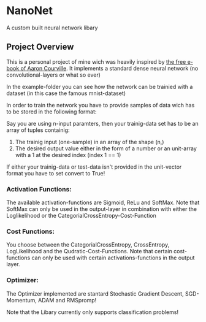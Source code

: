 # NanoNet
A custom built neural network libary

## Project Overview 
This is a personal project of mine wich was heavily inspired by 
[the free e-book of Aaron Courville](http://neuralnetworksanddeeplearning.com). It implements a standard dense neural network (no convolutional-layers or what so ever)

In the example-folder you can see how the network can be trainied with a dataset (in this case the famous mnist-dataset)

In order to train the network you have to provide samples of data wich has to be stored in the following format:

Say you are using n-input paramters, then your trainig-data set has to be an array of tuples containig:
1. The trainig input (one-sample) in an array of the shape (n,)
2. The desired output value either in the form of a number or an unit-array with a 1 at the desired index
    (index 1 == 1)

If either your trainig-data or test-data isn't provided in the unit-vector format you have to set convert to True!


### Activation Functions:
The available activation-functions are Sigmoid, ReLu and SoftMax. Note that SoftMax can only be used in the output-layer in combination with either the Loglikelihood or the CategorialCrossEntropy-Cost-Function


### Cost Functions:
You choose between the CategorialCrossEntropy, CrossEntropy, LogLikelihood and the Qudratic-Cost-Functions.
Note that certain cost-functions can only be used with certain activations-functions in the output layer.


### Optimizer:
The Optimizer implemented are stantard Stochastic Gradient Descent, SGD-Momentum, ADAM and RMSpromp!

Note that the Libary currently only supports classification problems!